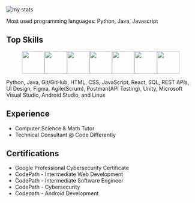 <img alt="my stats" src="https://github-readme-stats.vercel.app/api?username=Vlouis22&theme=react"/>

Most used programming languages: Python, Java, Javascript

<h2>Top Skills</h2>
<div style="display: flex; justify-content: center;">
  <img https://github.com/sameer3841/sameer3841/blob/main/React-icon.svg.png?raw=true></img>
  <img src="https://i0.wp.com/junilearning.com/wp-content/uploads/2020/06/python-programming-language.webp?fit=1920%2C1920&ssl=1" width="60px"></img>
  <img src="https://kinsta.com/wp-content/uploads/2023/01/Java-logo.png" width="60px"></img>
  <img src="https://encrypted-tbn0.gstatic.com/images?q=tbn:ANd9GcS4t2BuTMC5J1KrFyFWbDqazMSDbnaJ6x06YA&usqp=CAU" width="60px"></img>
  <img src="https://upload.wikimedia.org/wikipedia/commons/d/d5/CSS3_logo_and_wordmark.svg" width="60px"></img>
  <img src="https://www.ankitweblogic.com/javascript/js_img/javascript.png" width="60px"></img>
  <img src="https://upload.wikimedia.org/wikipedia/commons/thumb/e/e0/Git-logo.svg/1200px-Git-logo.svg.png" width="60px"></img>
  <img src="https://zeroheight-wordpress-uploads.s3.amazonaws.com/wp-content/uploads/2022/11/small-icon_figma-450x450.png" width="60px"></img>
  
</div>
<p>Python, Java, Git/GitHub, HTML, CSS, JavaScript, React, SQL, REST APIs, UI Design, Figma, Agile(Scrum), Postman(API Testing), Unity, Microsoft Visual Studio, Android Studio, and Linux</p>

<h2>Experience</h2>
<ul>
<li>Computer Science & Math Tutor</li>
<li>Technical Consultant @ Code Differently</li>
</ul>

<h2>Certifications</h2>
<ul>
<li>Google Professional Cybersecurity Certificate</li>
<li>CodePath - Intermediate Web Development</li>
<li>CodePath - Intermediate Software Engineer</li>
<li>CodePath - Cybersecurity</li>
<li>Codepath - Android Development</li>
</ul>

